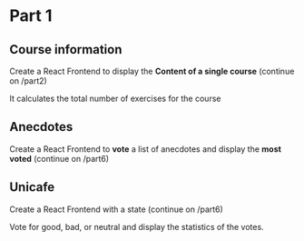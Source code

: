 # Part 1

## Course information

Create a React Frontend to display the **Content of a single course** (continue on /part2)

It calculates the total number of exercises for the course

## Anecdotes

Create a React Frontend to **vote** a list of anecdotes and display the **most voted** (continue on /part6)

## Unicafe

Create a React Frontend with a state (continue on /part6)

Vote for good, bad, or neutral and display the statistics of the votes.